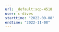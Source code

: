 ```yaml
---
url: _default:scp-4518
user: c-dives
starttime: "2022-09-08"
endtime: "2022-11-08"
---
```

<reserve />